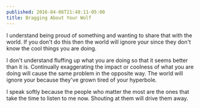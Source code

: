```yaml
---
published: 2016-04-06T21:48:11-05:00
title: Bragging About Your Wolf
---
```

I understand being proud of something and wanting to share that with the world. If you don't do this then the world will ignore your since they don't know the cool things you are doing.

I don't understand fluffing up what you are doing so that it seems better than it is. Continually exaggerating the impact or coolness of what you are doing will cause the same problem in the opposite way. The world will ignore your because they've grown tired of your hyperbole.

I speak softly because the people who matter the most are the ones that take the time to listen to me now. Shouting at them will drive them away.